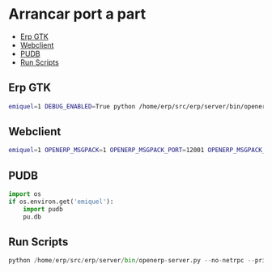 # Arrancar port a part

- [Erp GTK](#erp-gtk)
- [Webclient](#webclient)
- [PUDB](#pudb)
- [Run Scripts](#run-scripts)

## Erp GTK

```bash
emiquel=1 DEBUG_ENABLED=True python /home/erp/src/erp/server/bin/openerp-server.py --no-netrpc --price_accuracy=6 --config=/home/erp/conf/$conf_file$.conf --port 12000 --interface 0.0.0.0
```

## Webclient

```bash
emiquel=1 OPENERP_MSGPACK=1 OPENERP_MSGPACK_PORT=12001 OPENERP_MSGPACK_HOST=0.0.0.0 DEBUG_ENABLED=True python /home/erp/src/erp/server/bin/openerp-server.py --no-netrpc --price_accuracy=6 --config /home/erp/conf/$conf_file$.conf --port 12000 --interface 0.0.0.0
```

## PUDB

```python
import os
if os.environ.get('emiquel'):
    import pudb
    pu.db
```

## Run Scripts

```python
python /home/erp/src/erp/server/bin/openerp-server.py --no-netrpc --price_accuracy=6 --config=/home/erp/conf/$conf_file$.conf --port 12000 --interface 0.0.0.0 --run-scripts=$modul$ --run-scripts-interactive
```
